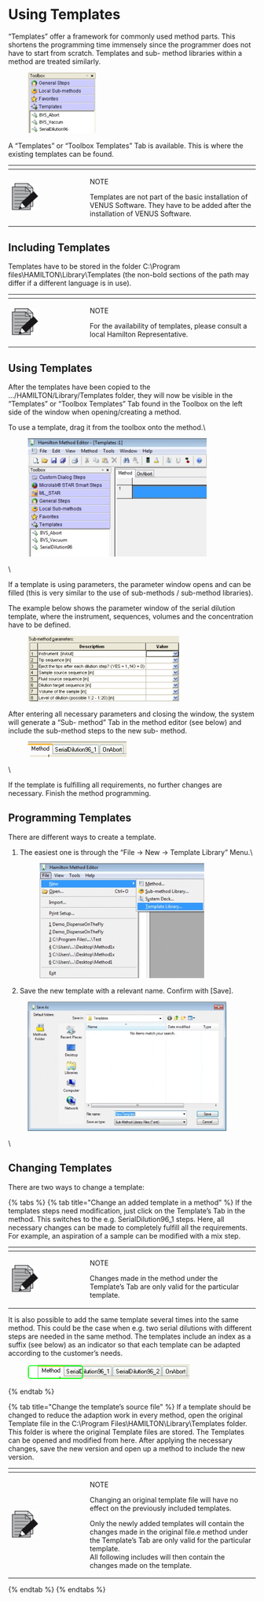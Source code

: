 # Using Templates

“Templates” offer a framework for commonly used method parts. This shortens the programming time immensely since the programmer does not have to start from scratch. Templates and sub- method libraries within a method are treated similarly.

<figure><img src="../../.gitbook/assets/Image_435.jpg" alt=""><figcaption></figcaption></figure>

A “Templates” or “Toolbox Templates” Tab is available. This is where the existing templates can be found.

<table data-header-hidden><thead><tr><th width="145"></th><th></th></tr></thead><tbody><tr><td><img src="../../.gitbook/assets/image (10) (1) (1) (1) (1) (1) (1) (1).png" alt="" data-size="original"></td><td><p>NOTE</p><p>Templates are not part of the basic installation of VENUS Software. They have to be added after the installation of VENUS Software.</p></td></tr></tbody></table>



## Including Templates‌

Templates have to be stored in the folder C:\Program files\HAMILTON\Library\Templates (the non-bold sections of the path may differ if a different language is in use).

<table data-header-hidden><thead><tr><th width="145"></th><th></th></tr></thead><tbody><tr><td><img src="../../.gitbook/assets/image (10) (1) (1) (1) (1) (1) (1) (1).png" alt="" data-size="original"></td><td><p>NOTE</p><p>For the availability of templates, please consult a local Hamilton Representative.</p></td></tr></tbody></table>



## ‌Using Templates‌

After the templates have been copied to the …/HAMILTON/Library/Templates folder, they will now be visible in the “Templates” or “Toolbox Templates” Tab found in the Toolbox on the left side of the window when opening/creating a method.

To use a template, drag it from the toolbox onto the method.\


<figure><img src="../../.gitbook/assets/Image_438.jpg" alt=""><figcaption></figcaption></figure>

\


If a template is using parameters, the parameter window opens and can be filled (this is very similar to the use of sub-methods / sub-method libraries).&#x20;

The example below shows the parameter window of the serial dilution template, where the instrument, sequences, volumes and the concentration have to be defined.

<figure><img src="../../.gitbook/assets/Image_439.gif" alt=""><figcaption></figcaption></figure>

After entering all necessary parameters and closing the window, the system will generate a “Sub- method” Tab in the method editor (see below) and include the sub-method steps to the new sub- method.

<figure><img src="../../.gitbook/assets/Image_440.gif" alt=""><figcaption></figcaption></figure>

\


If the template is fulfilling all requirements, no further changes are necessary. Finish the method programming.

## Programming Templates‌

There are different ways to create a template.

1.  The easiest one is through the “File -> New -> Template Library” Menu.\


    <figure><img src="../../.gitbook/assets/Image_444.jpg" alt=""><figcaption></figcaption></figure>
2. Save the new template with a relevant name. Confirm with \[Save].

<figure><img src="../../.gitbook/assets/Image_445.jpg" alt=""><figcaption></figcaption></figure>

\


## ‌Changing Templates‌

There are two ways to change a template:

{% tabs %}
{% tab title="Change an added template in a method" %}
If the templates steps need modification, just click on the Template’s Tab in the method. This switches to the e.g. SerialDilution96\_1 steps. Here, all necessary changes can be made to completely fulfill all the requirements. For example, an aspiration of a sample can be modified with a mix step.

<table data-header-hidden><thead><tr><th width="145"></th><th></th></tr></thead><tbody><tr><td><img src="../../.gitbook/assets/image (10) (1) (1) (1) (1) (1) (1) (1).png" alt="" data-size="original"></td><td><p>NOTE</p><p>Changes made in the method under the Template’s Tab are only valid for the particular template.</p></td></tr></tbody></table>



It is also possible to add the same template several times into the same method. This could be the case when e.g. two serial dilutions with different steps are needed in the same method. The templates include an index as a suffix (see below) as an indicator so that each template can be adapted according to the customer’s needs.

<figure><img src="../../.gitbook/assets/Image_442.png" alt=""><figcaption></figcaption></figure>
{% endtab %}

{% tab title="Change the template’s source file" %}
If a template should be changed to reduce the adaption work in every method, open the original Template file in the C:\Program Files\HAMILTON\Library\Templates folder. This folder is where the original Template files are stored. The Templates can be opened and modified from here. After applying the necessary changes, save the new version and open up a method to include the new version.

<table data-header-hidden><thead><tr><th width="145"></th><th></th></tr></thead><tbody><tr><td><img src="../../.gitbook/assets/image (10) (1) (1) (1) (1) (1) (1) (1).png" alt="" data-size="original"></td><td><p>NOTE</p><p>Changing an original template file will have no effect on the previously included templates. </p><p>Only the newly added templates will contain the changes made in the original file.e method under the Template’s Tab are only valid for the particular template.<br>All following includes will then contain the changes made on the template.</p></td></tr></tbody></table>
{% endtab %}
{% endtabs %}

